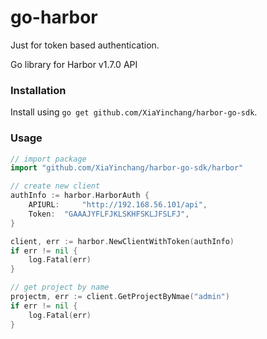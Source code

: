 # go-harbor

Just for token based authentication.

Go library for Harbor v1.7.0 API

### Installation

Install using `go get github.com/XiaYinchang/harbor-go-sdk`.

### Usage

```go
// import package
import "github.com/XiaYinchang/harbor-go-sdk/harbor"

// create new client
authInfo := harbor.HarborAuth {
    APIURL:     "http://192.168.56.101/api",
	Token:  "GAAAJYFLFJKLSKHFSKLJFSLFJ",
}

client, err := harbor.NewClientWithToken(authInfo)
if err != nil {
    log.Fatal(err)
}

// get project by name
projectm, err := client.GetProjectByNmae("admin")
if err != nil {
    log.Fatal(err)
}

```
